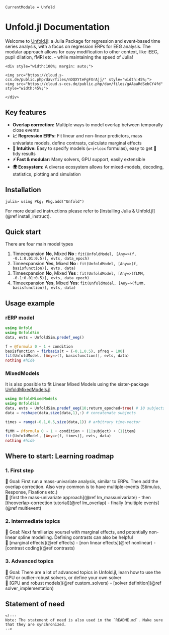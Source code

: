 ```@meta
CurrentModule = Unfold
```

# Unfold.jl Documentation

Welcome to [Unfold.jl](https://unfoldtoolbox.github.io/UnfoldDocs/Unfold.jl/stable/): a Julia Package for regression and event-based time series analysis, with a focus on regression ERPs for EEG analysis. The modular approach allows for easy modification to other context, like iEEG, pupil dilation, fMRI etc. - while maintaining the speed of Julia!

```@raw html
<div style="width:100%; margin: auto;">

<img src="https://cloud.s-ccs.de/public.php/dav/files/nDQXYteFgFXrAjj/" style="width:45%;">
<img src="https://cloud.s-ccs.de/public.php/dav/files/gAAaaRdSebCY4fd"  style="width:45%;">

</div>
```

## Key features

- **Overlap correction:** Multiple ways to model overlap between temporally close events
- **📈 Regression ERPs:** Fit linear and non-linear predictors, mass univariate models, define contrasts, calculate marginal effects
- **🧠 Intuitive:** Easy to specify models (`w~i+lcox` formulas), easy to get 🧹 tidy results
- **⚡ Fast & modular:** Many solvers, GPU support, easily extensible
- **🌍 Ecosystem:** A diverse ecosystem allows for mixed-models, decoding, statistics, plotting and simulation

## Installation

```julia-repl
julia> using Pkg; Pkg.add("Unfold")
```

For more detailed instructions please refer to [Installing Julia & Unfold.jl](@ref install_instruct).

## Quick start

There are four main model types

1. Timeexpansion **No**, Mixed **No**  : `fit(UnfoldModel, [Any=>(f, -0.1:0.01:0.5)], evts, data_epoch)`
1. Timeexpansion **Yes**, Mixed **No** : `fit(UnfoldModel, [Any=>(f, basisfunction)], evts, data)`
1. Timeexpansion **No**, Mixed **Yes** : `fit(UnfoldModel, [Any=>(fLMM, -0.1:0.01:0.5)], evts, data_epoch)`
1. Timeexpansion **Yes**, Mixed **Yes**: `fit(UnfoldModel, [Any=>(fLMM, basisfunction)], evts, data)`

## Usage example

### rERP model

```julia
using Unfold
using UnfoldSim
data, evts = UnfoldSim.predef_eeg()

f = @formula 0 ~ 1 + condition
basisfunction = firbasis(τ = (-0.1,0.5), sfreq = 100)
fit(UnfoldModel, [Any=>(f, basisfunction)], evts, data)
nothing #hide
```

### MixedModels

It is also possible to fit Linear Mixed Models using the sister-package [UnfoldMixedModels.jl](https://unfoldtoolbox.github.io/UnfoldDocs/UnfoldMixedModels.jl/stable/)

```julia
using UnfoldMixedModels
using UnfoldSim
data, evts = UnfoldSim.predef_eeg(10;return_epoched=true) # 10 subjects
data = reshape(data,size(data,1),:) # concatenate subjects

times = range(-0.1,0.5,size(data,1)) # arbitrary time-vector

fLMM = @formula 0 ~ 1 + condition + (1|subject) + (1|item)
fit(UnfoldModel, [Any=>(f, times)], evts, data)
nothing #hide
```

## Where to start: Learning roadmap

### 1. First step

📌 Goal: First run a mass-univariate analysis, similar to ERPs. Then add the overlap correction. Also very common is to have multiple-events (Stimulus, Response, Fixations etc.)\
🔗 [first the mass-univariate approach](@ref lm_massunivariate) - then [theoverlap-correction tutorial](@ref lm_overlap) -  finally [multiple events](@ref multievent)

### 2. Intermediate topics

📌 Goal: Next familiarize yoursel with marginal effects, and potentially non-linear spline modelling. Defining contrasts can also be helpful \
🔗  [marginal effects](@ref effects) - [non linear effects](@ref nonlinear) - [contrast coding](@ref contrasts)

### 3. Advanced topics

📌 Goal: There are a lot of advanced topics in Unfold.jl, learn how to use the GPU or outlier-robust solvers, or define your own solver \
🔗 [GPU and robust models](@ref custom_solvers) - [solver definition](@ref solver_implementation)

## Statement of need

```@raw html
<!---
Note: The statement of need is also used in the `README.md`. Make sure that they are synchronized.
-->
```
